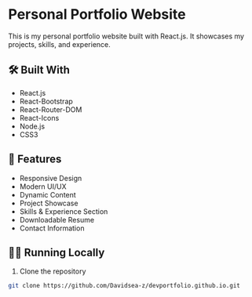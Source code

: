 # Personal Portfolio Website

This is my personal portfolio website built with React.js. It showcases my projects, skills, and experience.

## 🛠 Built With

- React.js
- React-Bootstrap
- React-Router-DOM
- React-Icons
- Node.js
- CSS3

## 🚀 Features

- Responsive Design
- Modern UI/UX
- Dynamic Content
- Project Showcase
- Skills & Experience Section
- Downloadable Resume
- Contact Information

## 🏃‍♂️ Running Locally

1. Clone the repository
```bash
git clone https://github.com/Davidsea-z/devportfolio.github.io.git